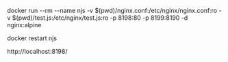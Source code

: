 docker run --rm --name njs -v $(pwd)/nginx.conf:/etc/nginx/nginx.conf:ro  -v $(pwd)/test.js:/etc/nginx/test.js:ro -p 8198:80 -p 8199:8190 -d nginx:alpine

docker restart njs

http://localhost:8198/